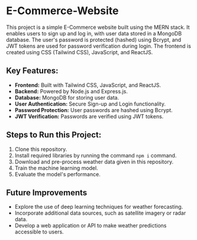 # E-Commerce-Website

This project is a simple E-Commerce website built using the MERN stack. It enables users to sign up and log in, with user data stored in a MongoDB database. The user's password is protected (hashed) using Bcrypt, and JWT tokens are used for password verification during login. The frontend is created using CSS (Tailwind CSS), JavaScript, and ReactJS.

## Key Features:
* **Frontend:** Built with Tailwind CSS, JavaScript, and ReactJS.
* **Backend:** Powered by Node.js and Express.js.
* **Database:** MongoDB for storing user data.
* **User Authentication:** Secure Sign-up and Login functionality.
* **Password Protection:** User passwords are hashed using Bcrypt.
* **JWT Verification:** Passwords are verified using JWT tokens.

## Steps to Run this Project:

1. Clone this repository.
2. Install required libraries by running the command `npm i` command.
3. Download and pre-process weather data given in this repository.
4. Train the machine learning model.
5. Evaluate the model's performance.

## Future Improvements

* Explore the use of deep learning techniques for weather forecasting.
* Incorporate additional data sources, such as satellite imagery or radar data.
* Develop a web application or API to make weather predictions accessible to users.
